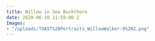 ```yaml
---
title: Willow in Sea Buckthorn
date: 2020-06-10 11:59:00 Z
Images:
- "/uploads/TOAST%20Portraits_WillowWalker-9%202.png"
---
```


